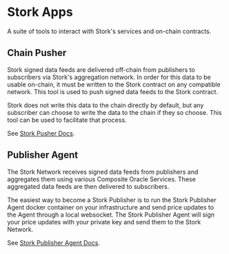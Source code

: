 # Stork Apps

A suite of tools to interact with Stork's services and on-chain contracts.

## Chain Pusher

Stork signed data feeds are delivered off-chain from publishers to subscribers via Stork's aggregation network. In order for this data to be usable on-chain, it must be written to the Stork contract on any compatible network. This tool is used to push signed data feeds to the Stork contract.

Stork does not write this data to the chain directly by default, but any subscriber can choose to write the data to the chain if they so choose. This tool can be used to facilitate that process.

See [Stork Pusher Docs](docs/chain_pusher.md).

## Publisher Agent

The Stork Network receives signed data feeds from publishers and aggregates them using various Composite Oracle Services. These aggregated data feeds are then delivered to subscribers.

The easiest way to become a Stork Publisher is to run the Stork Publisher Agent docker container on your infrastructure and send price updates to the Agent through a local websocket. The Stork Publisher Agent will sign your price updates with your private key and send them to the Stork Network.

See [Stork Publisher Agent Docs](docs/publisher_agent.md).
